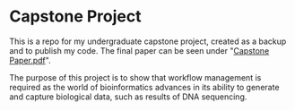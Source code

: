 # Capstone Project
This is a repo for my undergraduate capstone project, created as a backup and to publish my code. The final paper can be seen under "[Capstone Paper.pdf](https://github.com/JoshLoecker/CapstoneProject/blob/master/Capstone%20Paper.pdf)".

The purpose of this project is to show that workflow management is required as the world of bioinformatics advances in its ability to generate and capture biological data, such as results of DNA sequencing. 
